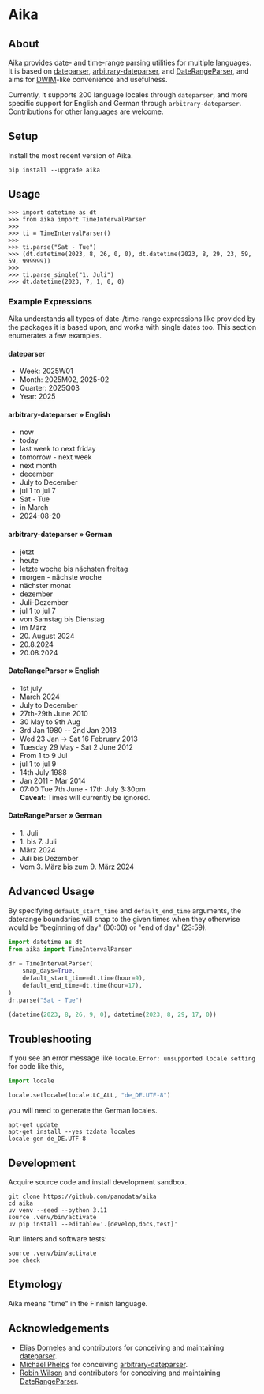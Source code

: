 # Aika


## About

Aika provides date- and time-range parsing utilities for multiple languages.
It is based on [dateparser], [arbitrary-dateparser], and [DateRangeParser],
and aims for [DWIM]-like convenience and usefulness.

Currently, it supports 200 language locales through `dateparser`, and more
specific support for English and German through `arbitrary-dateparser`.
Contributions for other languages are welcome.


## Setup

Install the most recent version of Aika.
```shell
pip install --upgrade aika
```


## Usage

```doctest
>>> import datetime as dt
>>> from aika import TimeIntervalParser
>>> 
>>> ti = TimeIntervalParser()
>>>
>>> ti.parse("Sat - Tue")
>>> (dt.datetime(2023, 8, 26, 0, 0), dt.datetime(2023, 8, 29, 23, 59, 59, 999999))
>>>
>>> ti.parse_single("1. Juli")
>>> dt.datetime(2023, 7, 1, 0, 0)
```


### Example Expressions

Aika understands all types of date-/time-range expressions like provided by the
packages it is based upon, and works with single dates too. This section enumerates
a few examples.

#### dateparser

- Week: 2025W01
- Month: 2025M02, 2025-02
- Quarter: 2025Q03
- Year: 2025

#### arbitrary-dateparser » English

- now
- today
- last week to next friday
- tomorrow - next week
- next month
- december
- July to December
- jul 1 to jul 7
- Sat - Tue
- in March
- 2024-08-20

#### arbitrary-dateparser » German

- jetzt
- heute
- letzte woche bis nächsten freitag
- morgen - nächste woche
- nächster monat
- dezember
- Juli-Dezember
- jul 1 to jul 7
- von Samstag bis Dienstag
- im März
- 20\. August 2024
- 20.8.2024
- 20.08.2024

#### DateRangeParser » English

- 1st july
- March 2024
- July to December
- 27th-29th June 2010
- 30 May to 9th Aug
- 3rd Jan 1980 -- 2nd Jan 2013
- Wed 23 Jan -> Sat 16 February 2013
- Tuesday 29 May - Sat 2 June 2012
- From 1 to 9 Jul
- jul 1 to jul 9
- 14th July 1988
- Jan 2011 - Mar 2014 
- 07:00 Tue 7th June - 17th July 3:30pm
  <br>**Caveat**: Times will currently be ignored.

#### DateRangeParser » German

- 1\. Juli
- 1\. bis 7. Juli
- März 2024
- Juli bis Dezember
- Vom 3. März bis zum 9. März 2024


## Advanced Usage

By specifying `default_start_time` and `default_end_time` arguments, the
daterange boundaries will snap to the given times when they otherwise would be
"beginning of day" (00:00) or "end of day" (23:59).

```python
import datetime as dt
from aika import TimeIntervalParser

dr = TimeIntervalParser(
    snap_days=True,
    default_start_time=dt.time(hour=9),
    default_end_time=dt.time(hour=17),
)
dr.parse("Sat - Tue")
```
```python
(datetime(2023, 8, 26, 9, 0), datetime(2023, 8, 29, 17, 0))
```


## Troubleshooting

If you see an error message like `locale.Error: unsupported locale setting` for
code like this,
```python
import locale

locale.setlocale(locale.LC_ALL, "de_DE.UTF-8")
```

you will need to generate the German locales.
```shell
apt-get update
apt-get install --yes tzdata locales
locale-gen de_DE.UTF-8
```


## Development

Acquire source code and install development sandbox.
```shell
git clone https://github.com/panodata/aika
cd aika
uv venv --seed --python 3.11
source .venv/bin/activate
uv pip install --editable='.[develop,docs,test]'
```

Run linters and software tests:
```shell
source .venv/bin/activate
poe check
```


## Etymology

Aika means "time" in the Finnish language.

## Acknowledgements

- [Elias Dorneles] and contributors for conceiving and maintaining [dateparser].
- [Michael Phelps] for conceiving [arbitrary-dateparser].
- [Robin Wilson] and contributors for conceiving and maintaining [DateRangeParser].


[arbitrary-dateparser]: https://pypi.org/project/arbitrary-dateparser/
[dateparser]: https://pypi.org/project/dateparser/
[DateRangeParser]: https://pypi.org/project/DateRangeParser/
[DWIM]: https://en.wikipedia.org/wiki/DWIM
[Elias Dorneles]: https://github.com/eliasdorneles
[Michael Phelps]: https://github.com/nottheswimmer
[Robin Wilson]: https://github.com/robintw
